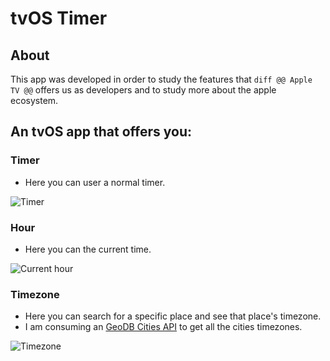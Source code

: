 # tvOS Timer

## About

This app was developed in order to study the features that ```diff @@ Apple TV @@``` offers us as developers and to study more about the apple ecosystem.

## An tvOS app that offers you:

### Timer

- Here you can user a normal timer.

![Timer](https://user-images.githubusercontent.com/50143403/170828607-7aafec30-0e77-4931-84d2-0b3285ca4a5d.png)

### Hour

- Here you can the current time.

![Current hour](https://user-images.githubusercontent.com/50143403/170828611-29cd4ca3-eae5-4596-b3ad-b9b122e7528e.png)

### Timezone

- Here you can search for a specific place and see that place's timezone.
- I am consuming an [GeoDB Cities API](https://wirefreethought.github.io/geodb-cities-api-docs/#operation--v1-geo-cities-get) to get all the cities timezones.

![Timezone](https://user-images.githubusercontent.com/50143403/170828621-5cc97308-bf53-4c75-bd9b-f946ff8f8c3f.png)


